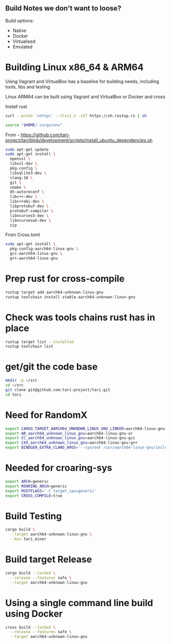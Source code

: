 ## Build Notes we don't want to loose?

Build options:
 - Native
 - Docker
 - Virtualised
 - Emulated

# Building Linux x86_64 & ARM64

Using Vagrant and VirtualBox has a baseline for building needs, including tools, libs and testing

Linux ARM64 can be built using Vagrant and VirtualBox or Docker and cross

Install rust
```bash
curl --proto '=https' --tlsv1.2 -sSf https://sh.rustup.rs | sh
```

```bash
source "$HOME/.cargo/env"
```

From - https://github.com/tari-project/tari/blob/development/scripts/install_ubuntu_dependencies.sh
```bash
sudo apt-get update
sudo apt-get install \
  openssl \
  libssl-dev \
  pkg-config \
  libsqlite3-dev \
  clang-10 \
  git \
  cmake \
  dh-autoreconf \
  libc++-dev \
  libc++abi-dev \
  libprotobuf-dev \
  protobuf-compiler \
  libncurses5-dev \
  libncursesw5-dev \
  zip
```

From Cross.toml
```bash
sudo apt-get install \
  pkg-config-aarch64-linux-gnu \
  gcc-aarch64-linux-gnu \
  g++-aarch64-linux-gnu
```

# Prep rust for cross-compile
```bash
rustup target add aarch64-unknown-linux-gnu
rustup toolchain install stable-aarch64-unknown-linux-gnu
```

# Check was tools chains rust has in place
```bash
rustup target list --installed
rustup toolchain list
```

# get/git the code base
```bash
mkdir -p ~/src
cd ~/src
git clone git@github.com:tari-project/tari.git
cd tari
```

# Need for RandomX
```bash
export CARGO_TARGET_AARCH64_UNKNOWN_LINUX_GNU_LINKER=aarch64-linux-gnu-gcc
export AR_aarch64_unknown_linux_gnu=aarch64-linux-gnu-ar
export CC_aarch64_unknown_linux_gnu=aarch64-linux-gnu-gcc
export CXX_aarch64_unknown_linux_gnu=aarch64-linux-gnu-g++
export BINDGEN_EXTRA_CLANG_ARGS='--sysroot /usr/aarch64-linux-gnu/include/'
```

# Needed for croaring-sys
```bash
export ARCH=generic
export ROARING_ARCH=generic
export RUSTFLAGS='-C target_cpu=generic'
export CROSS_COMPILE=true
```

# Build Testing
```bash
cargo build \
  --target aarch64-unknown-linux-gnu \
  --bin tari_miner
```

# Build target Release
```bash
cargo build --locked \
  --release --features safe \
  --target aarch64-unknown-linux-gnu
```

# Using a single command line build using Docker
```bash
cross build --locked \
  --release --features safe \
  --target aarch64-unknown-linux-gnu
```
